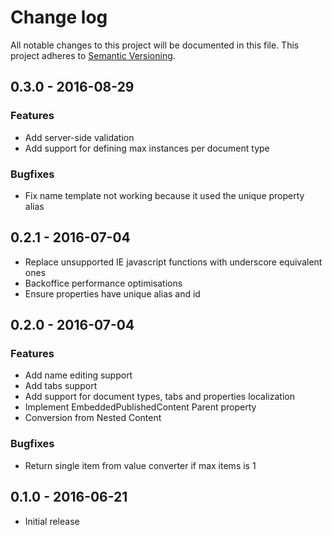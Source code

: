 # Change log
All notable changes to this project will be documented in this file.
This project adheres to [Semantic Versioning](http://semver.org/).

## 0.3.0 - 2016-08-29
### Features
- Add server-side validation
- Add support for defining max instances per document type

### Bugfixes
- Fix name template not working because it used the unique property alias

## 0.2.1 - 2016-07-04
- Replace unsupported IE javascript functions with underscore equivalent ones
- Backoffice performance optimisations
- Ensure properties have unique alias and id

## 0.2.0 - 2016-07-04
### Features
- Add name editing support
- Add tabs support
- Add support for document types, tabs and properties localization
- Implement EmbeddedPublishedContent Parent property
- Conversion from Nested Content

### Bugfixes
- Return single item from value converter if max items is 1

## 0.1.0 - 2016-06-21
- Initial release
